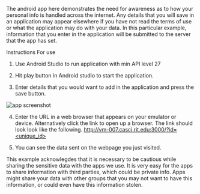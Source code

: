 The android app here demonstrates the need for awareness as to how your personal info is handled across the internet. Any details that you will save in an application may appear elsewhere if you have not read the terms of use or what the application may do with your data. In this particular example, information that you enter in the application will be submitted to the server that the app has set.

Instructions For use
1. Use Android Studio to run application with min API level 27

2. Hit play button in Android studio to start the application.

3. Enter details that you would want to add in the application and press the save button.

![app screenshot](https://github.com/dan7800/VulnerableAndroidAppOracle/blob/master/Pictures/PrivateInfo/PrivateInfo.png)

4. Enter the URL in a web browser that appears on your emulator or device. Alternatively click the link to open up a browser. The link should look look like the following. [http://vm-007.casci.rit.edu:3000/?id=<unique_id>](http://vm-007.casci.rit.edu:3000/?id=<unique_id>)

5. You can see the data sent on the webpage you just visited.


This example acknowlegdes that it is necessary to be cautious while sharing the sensitive data with the apps we use. It is very easy for the apps to share information with third parties, which could be private info. Apps might share your data with other groups that you may not want to have this information, or could even have this information stolen.
